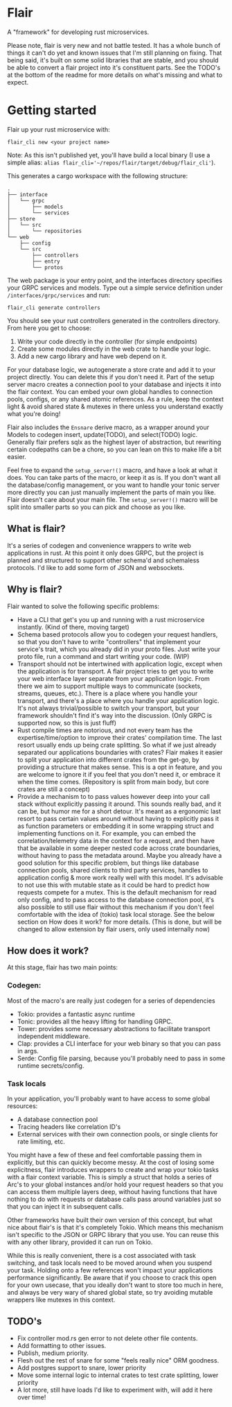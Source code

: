 # Flair

A "framework" for developing rust microservices.

Please note, flair is very new and not battle tested. It has a whole bunch of things it can't do yet and known issues that I'm still planning on fixing. That being said, it's built on some solid libraries that are stable, and you should be able to convert a flair project into it's constituent parts. See the TODO's at the bottom of the readme for more details on what's missing and what to expect.

# Getting started

Flair up your rust microservice with:
```
flair_cli new <your project name>
```

Note: As this isn't published yet, you'll have build a local binary (I use a simple alias: `alias flair_cli='~/repos/flair/target/debug/flair_cli'`).

This generates a cargo workspace with the following structure:
```
.
├── interface
│   └── grpc
│       ├── models
│       └── services
├── store
│   └── src
│       └── repositories
└── web
    ├── config
    └── src
        ├── controllers
        ├── entry
        └── protos
```
The web package is your entry point, and the interfaces directory specifies your GRPC services and models. Type out a simple service definition under `/interfaces/grpc/services` and run:

```
flair_cli generate controllers
```

You should see your rust controllers generated in the controllers directory. From here you get to choose:

1. Write your code directly in the controller (for simple endpoints)
2. Create some modules directly in the web crate to handle your logic.
3. Add a new cargo library and have web depend on it.

For your database logic, we autogenerate a store crate and add it to your project directly. You can delete this if you don't need it. Part of the setup server macro creates a connection pool to your database and injects it into the flair context. You can embed your own global handles to connection pools, configs, or any shared atomic references. As a rule, keep the context light & avoid shared state & mutexes in there unless you understand exactly what you're doing!

Flair also includes the `Ensnare` derive macro, as a wrapper around your Models to codegen insert, update(TODO), and select(TODO) logic. Generally flair prefers sqlx as the highest layer of abstraction, but rewriting certain codepaths can be a chore, so you can lean on this to make life a bit easier.

Feel free to expand the `setup_server!()` macro, and have a look at what it does. You can take parts of the macro, or keep it as is. If you don't want all the database/config management, or you want to handle your tonic server more directly you can just manually implement the parts of main you like. Flair doesn't care about your main file. The `setup_server!()` macro will be split into smaller parts so you can pick and choose as you like.

## What is flair?

It's a series of codegen and convenience wrappers to write web applications in rust. At this point it only does GRPC, but the project is planned and structured to support other schema'd and schemaless protocols. I'd like to add some form of JSON and websockets.

## Why is flair?

Flair wanted to solve the following specific problems:

- Have a CLI that get's you up and running with a rust microservice instantly. (Kind of there, moving target)
- Schema based protocols allow you to codegen your request handlers, so that you don't have to write "controllers" that implement your service's trait, which you already did in your proto files. Just write your proto file, run a command and start writing your code. (WIP)
- Transport should not be intertwined with application logic, except when the application is for transport. A flair project tries to get you to write your web interface layer separate from your application logic. From there we aim to support multiple ways to communicate (sockets, streams, queues, etc.). There is a place where you handle your transport, and there's a place where you handle your application logic. It's not always trivial/possible to switch your transport, but your framework shouldn't find it's way into the discussion. (Only GRPC is supported now, so this is just fluff)
- Rust compile times are notorious, and not every team has the expertise/time/option to improve their crates' compilation time. The last resort usually ends up being crate splitting. So what if we just already separated our applications boundaries with crates? Flair makes it easier to split your application into different crates from the get-go, by providing a structure that makes sense. This is a opt in feature, and you are welcome to ignore it if you feel that you don't need it, or embrace it when the time comes. (Repository is split from main body, but core crates are still a concept)
- Provide a mechanism to to pass values however deep into your call stack without explicitly passing it around. This sounds really bad, and it can be, but humor me for a short detour. It's meant as a ergonomic last resort to pass certain values around without having to explicitly pass it as function parameters or embedding it in some wrapping struct and implementing functions on it. For example, you can embed the correlation/telemetry data in the context for a request, and then have that be available in some deeper nested code across crate boundaries, without having to pass the metadata around. Maybe you already have a good solution for this specific problem, but things like database connection pools, shared clients to third party services, handles to application config & more work really well with this model. It's advisable to not use this with mutable state as it could be hard to predict how requests compete for a mutex. This is the default mechanism for read only config, and to pass access to the database connection pool, it's also possible to still use flair without this mechanism if you don't feel comfortable with the idea of (tokio) task local storage. See the below section on How does it work? for more details. (This is done, but will be changed to allow extension by flair users, only used internally now)

## How does it work?

At this stage, flair has two main points:

### Codegen:
Most of the macro's are really just codegen for a series of dependencies

- Tokio: provides a fantastic async runtime
- Tonic: provides all the heavy lifting for handling GRPC.
- Tower: provides some necessary abstractions to facilitate transport independent middleware.
- Clap: provides a CLI interface for your web binary so that you can pass in args.
- Serde: Config file parsing, because you'll probably need to pass in some runtime secrets/config.

### Task locals
In your application, you'll probably want to have access to some global resources:

- A database connection pool
- Tracing headers like correlation ID's
- External services with their own connection pools, or single clients for rate limiting, etc.

You might have a few of these and feel comfortable passing them in explicitly, but this can quickly become messy. At the cost of losing some explicitness, flair introduces wrappers to create and wrap your tokio tasks with a flair context variable. This is simply a struct that holds a series of Arc's to your global instances and/or hold your request headers so that you can access them multiple layers deep, without having functions that have nothing to do with requests or database calls pass around variables just so that you can inject it in subsequent calls.

Other frameworks have built their own version of this concept, but what nice about flair's is that it's completely Tokio. Which means this mechanism isn't specific to the JSON or GRPC library that you use. You can reuse this with any other library, provided it can run on Tokio.

While this is really convenient, there is a cost associated with task switching, and task locals need to be moved around when you suspend your task. Holding onto a few references won't impact your applications performance significantly. Be aware that if you choose to crack this open for your own usecase, that you ideally don't want to store too much in here, and always be very wary of shared global state, so try avoiding mutable wrappers like mutexes in this context.

## TODO's

- Fix controller mod.rs gen error to not delete other file contents.
- Add formatting to other issues.
- Publish, medium priority.
- Flesh out the rest of snare for some "feels really nice" ORM goodness.
- Add postgres support to snare, lower priority
- Move some internal logic to internal crates to test crate splitting, lower priority
- A lot more, still have loads I'd like to experiment with, will add it here over time!
